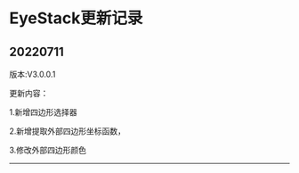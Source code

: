 # EyeStack更新记录

## 20220711

版本:V3.0.0.1

更新内容：

1.新增四边形选择器

2.新增提取外部四边形坐标函数，

3.修改外部四边形颜色

------


